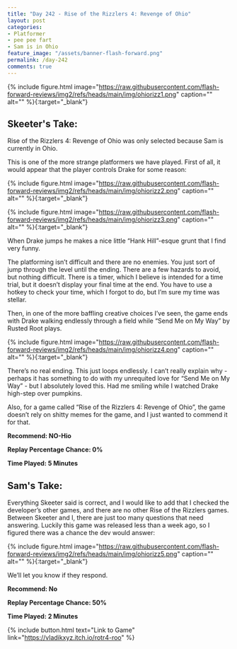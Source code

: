 ```yaml
---
title: "Day 242 - Rise of the Rizzlers 4: Revenge of Ohio"
layout: post
categories:
- Platformer
- pee pee fart
- Sam is in Ohio
feature_image: "/assets/banner-flash-forward.png"
permalink: /day-242
comments: true
---
```


{% include figure.html image="https://raw.githubusercontent.com/flash-forward-reviews/img2/refs/heads/main/img/ohiorizz1.png" caption="" alt="" %}{:target="_blank"}
 
## Skeeter's Take:

Rise of the Rizzlers 4: Revenge of Ohio was only selected because Sam is currently in Ohio. 

This is one of the more strange platformers we have played. First of all, it would appear that the player controls Drake for some reason: 

{% include figure.html image="https://raw.githubusercontent.com/flash-forward-reviews/img2/refs/heads/main/img/ohiorizz2.png" caption="" alt="" %}{:target="_blank"}

{% include figure.html image="https://raw.githubusercontent.com/flash-forward-reviews/img2/refs/heads/main/img/ohiorizz3.png" caption="" alt="" %}{:target="_blank"}

When Drake jumps he makes a nice little “Hank Hill”-esque grunt that I find very funny. 

The platforming isn’t difficult and there are no enemies. You just sort of jump through the level until the ending. There are a few hazards to avoid, but nothing difficult. There is a timer, which I believe is intended for a time trial, but it doesn’t display your final time at the end. You have to use a hotkey to check your time, which I forgot to do, but I’m sure my time was stellar. 

Then, in one of the more baffling creative choices I’ve seen, the game ends with Drake walking endlessly through a field while “Send Me on My Way” by Rusted Root plays. 

{% include figure.html image="https://raw.githubusercontent.com/flash-forward-reviews/img2/refs/heads/main/img/ohiorizz4.png" caption="" alt="" %}{:target="_blank"}

There’s no real ending. This just loops endlessly. I can’t really explain why - perhaps it has something to do with my unrequited love for “Send Me on My Way” - but I absolutely loved this. Had me smiling while I watched Drake high-step over pumpkins. 

Also, for a game called “Rise of the Rizzlers 4: Revenge of Ohio”, the game doesn’t rely on shitty memes for the game, and I just wanted to commend it for that.

**Recommend: NO-Hio**

**Replay Percentage Chance: 0%**

**Time Played: 5 Minutes** 

## Sam's Take:

Everything Skeeter said is correct, and I would like to add that I checked the developer’s other games, and there are no other Rise of the Rizzlers games. Between Skeeter and I, there are just too many questions that need answering. Luckily this game was released less than a week ago, so I figured there was a chance the dev would answer:

{% include figure.html image="https://raw.githubusercontent.com/flash-forward-reviews/img2/refs/heads/main/img/ohiorizz5.png" caption="" alt="" %}{:target="_blank"}

We’ll let you know if they respond.

**Recommend: No**

**Replay Percentage Chance: 50%**

**Time Played: 2 Minutes** 

{% include button.html text="Link to Game" link="https://vladikxyz.itch.io/rotr4-roo" %}